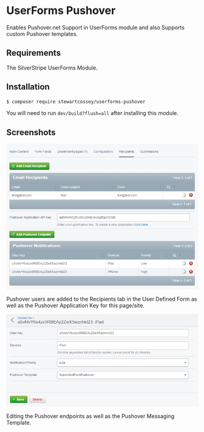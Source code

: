 # UserForms Pushover
Enables Pushover.net Support in UserForms module and also Supports custom Pushover templates.

## Requirements
The SilverStripe UserForms Module.

## Installation
```sh
$ composer require stewartcossey/userforms-pushover
```
You will need to run `dev/build?flush=all` after installing this module.

## Screenshots
![Screenshot](https://github.com/Cossey/userforms-pushover/blob/master/screenshot-recp.png)

Pushover users are added to the Recipients tab in the User Defined Form as well as the Pushover Application Key for this page/site.

![Screenshot](https://github.com/Cossey/userforms-pushover/blob/master/screenshot-pousers.png)

Editing the Pushover endpoints as well as the Pushover Messaging Template.